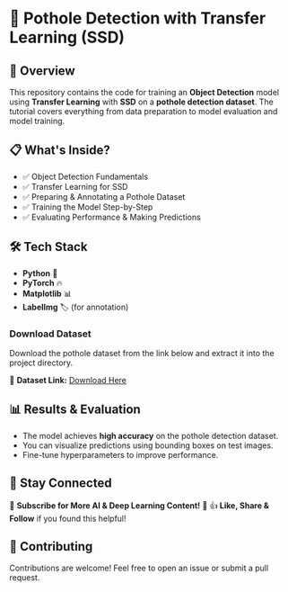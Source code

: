 # 🚀 Pothole Detection with Transfer Learning (SSD)

## 📌 Overview

This repository contains the code for training an **Object Detection** model using **Transfer Learning** with **SSD** on a **pothole detection dataset**. The tutorial covers everything from data preparation to model evaluation and model training.

## 📋 What's Inside?

- ✅ Object Detection Fundamentals
- ✅ Transfer Learning for SSD
- ✅ Preparing & Annotating a Pothole Dataset
- ✅ Training the Model Step-by-Step
- ✅ Evaluating Performance & Making Predictions

## 🛠 Tech Stack

- **Python** 🐍
- **PyTorch** 🔥
- **Matplotlib** 📊
- **LabelImg** 🏷️ (for annotation)

### Download Dataset

Download the pothole dataset from the link below and extract it into the project directory.

🔗 **Dataset Link:** [Download Here](https://drive.google.com/file/d/1Gqe40iOinVJ8TTKpOGQQIvSxLtgLGDNX/view?usp=sharing)

## 📊 Results & Evaluation

- The model achieves **high accuracy** on the pothole detection dataset.
- You can visualize predictions using bounding boxes on test images.
- Fine-tune hyperparameters to improve performance.

## 📢 Stay Connected

📌 **Subscribe for More AI & Deep Learning Content!** 🔔 👍 **Like, Share & Follow** if you found this helpful!

## 🤝 Contributing

Contributions are welcome! Feel free to open an issue or submit a pull request.

